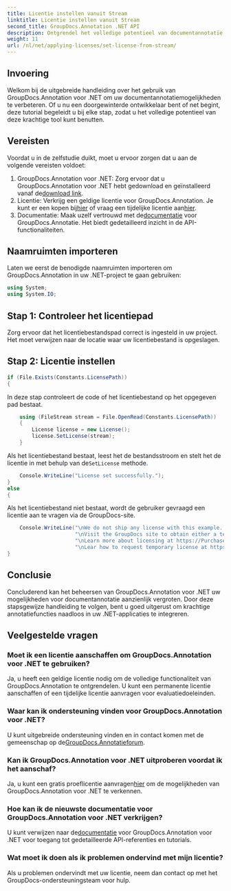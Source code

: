 ```yaml
---
title: Licentie instellen vanuit Stream
linktitle: Licentie instellen vanuit Stream
second_title: GroupDocs.Annotation .NET API
description: Ontgrendel het volledige potentieel van documentannotatie in .NET met GroupDocs.Annotation. Volg onze stapsgewijze handleiding voor een naadloze integratie.
weight: 11
url: /nl/net/applying-licenses/set-license-from-stream/
---
```

## Invoering
Welkom bij de uitgebreide handleiding over het gebruik van GroupDocs.Annotation voor .NET om uw documentannotatiemogelijkheden te verbeteren. Of u nu een doorgewinterde ontwikkelaar bent of net begint, deze tutorial begeleidt u bij elke stap, zodat u het volledige potentieel van deze krachtige tool kunt benutten.
## Vereisten
Voordat u in de zelfstudie duikt, moet u ervoor zorgen dat u aan de volgende vereisten voldoet:
1.  GroupDocs.Annotation voor .NET: Zorg ervoor dat u GroupDocs.Annotation voor .NET hebt gedownload en geïnstalleerd vanaf de[download link](https://releases.groupdocs.com/annotation/net/).
2.  Licentie: Verkrijg een geldige licentie voor GroupDocs.Annotation. Je kunt er een kopen bij[hier](https://purchase.groupdocs.com/buy) of vraag een tijdelijke licentie aan[hier](https://purchase.groupdocs.com/temporary-license/).
3.  Documentatie: Maak uzelf vertrouwd met de[documentatie](https://tutorials.groupdocs.com/annotation/net/) voor GroupDocs.Annotatie. Het biedt gedetailleerd inzicht in de API-functionaliteiten.

## Naamruimten importeren
Laten we eerst de benodigde naamruimten importeren om GroupDocs.Annotation in uw .NET-project te gaan gebruiken:
```csharp
using System;
using System.IO;
```

## Stap 1: Controleer het licentiepad
Zorg ervoor dat het licentiebestandspad correct is ingesteld in uw project. Het moet verwijzen naar de locatie waar uw licentiebestand is opgeslagen.
## Stap 2: Licentie instellen
```csharp
if (File.Exists(Constants.LicensePath))
{
```
In deze stap controleert de code of het licentiebestand op het opgegeven pad bestaat.
```csharp
    using (FileStream stream = File.OpenRead(Constants.LicensePath))
    {
        License license = new License();
        license.SetLicense(stream);
    }
```
 Als het licentiebestand bestaat, leest het de bestandsstroom en stelt het de licentie in met behulp van de`SetLicense` methode.
```csharp
    Console.WriteLine("License set successfully.");
}
else
{
```
Als het licentiebestand niet bestaat, wordt de gebruiker gevraagd een licentie aan te vragen via de GroupDocs-site.
```csharp
    Console.WriteLine("\nWe do not ship any license with this example. " +
                      "\nVisit the GroupDocs site to obtain either a temporary or permanent license. " +
                      "\nLearn more about licensing at https://Purchase.groupdocs.com/faqs/licensing. " +
                      "\nLear how to request temporary license at https://aankoop.groupdocs.com/tijdelijke-licentie.");
}
```

## Conclusie
Concluderend kan het beheersen van GroupDocs.Annotation voor .NET uw mogelijkheden voor documentannotatie aanzienlijk vergroten. Door deze stapsgewijze handleiding te volgen, bent u goed uitgerust om krachtige annotatiefuncties naadloos in uw .NET-applicaties te integreren.
## Veelgestelde vragen
### Moet ik een licentie aanschaffen om GroupDocs.Annotation voor .NET te gebruiken?
Ja, u heeft een geldige licentie nodig om de volledige functionaliteit van GroupDocs.Annotation te ontgrendelen. U kunt een permanente licentie aanschaffen of een tijdelijke licentie aanvragen voor evaluatiedoeleinden.
### Waar kan ik ondersteuning vinden voor GroupDocs.Annotation voor .NET?
 U kunt uitgebreide ondersteuning vinden en in contact komen met de gemeenschap op de[GroupDocs.Annotatieforum](https://forum.groupdocs.com/c/annotation/10).
### Kan ik GroupDocs.Annotation voor .NET uitproberen voordat ik het aanschaf?
 Ja, u kunt een gratis proeflicentie aanvragen[hier](https://releases.groupdocs.com/) om de mogelijkheden van GroupDocs.Annotation voor .NET te verkennen.
### Hoe kan ik de nieuwste documentatie voor GroupDocs.Annotation voor .NET verkrijgen?
 U kunt verwijzen naar de[documentatie](https://tutorials.groupdocs.com/annotation/net/) voor GroupDocs.Annotation voor .NET voor toegang tot gedetailleerde API-referenties en tutorials.
### Wat moet ik doen als ik problemen ondervind met mijn licentie?
Als u problemen ondervindt met uw licentie, neem dan contact op met het GroupDocs-ondersteuningsteam voor hulp.
